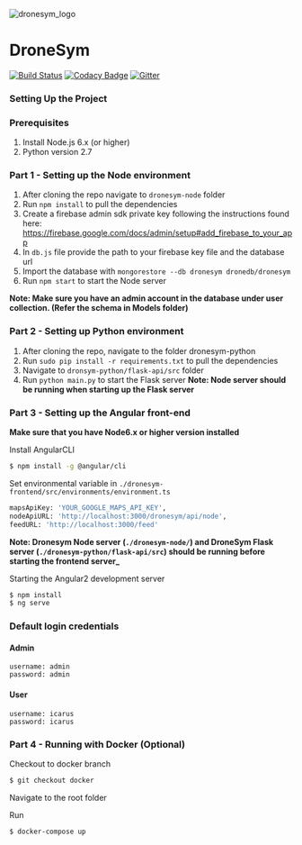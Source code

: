 ![dronesym_logo](https://user-images.githubusercontent.com/17242746/47440055-18d8e280-d7cb-11e8-984c-8a495e281275.png)
# DroneSym
[![Build Status](https://travis-ci.org/scorelab/DroneSym.svg?branch=develop)](https://travis-ci.org/scorelab/DroneSym)
[![Codacy Badge](https://api.codacy.com/project/badge/Grade/f21c3a60c4ec4c0caaf4ebdf60df0b26)](https://www.codacy.com/app/hcktheheaven/DroneSym?utm_source=github.com&amp;utm_medium=referral&amp;utm_content=scorelab/DroneSym&amp;utm_campaign=Badge_Grade)
[![Gitter](https://img.shields.io/gitter/room/nwjs/nw.js.svg)](https://gitter.im/scorelab/DroneSym)

### Setting Up the Project

### Prerequisites

1. Install Node.js 6.x (or higher)
2. Python version 2.7

### Part 1 - Setting up the Node environment

1. After cloning the repo navigate to `dronesym-node` folder
2. Run `npm install` to pull the dependencies
3. Create a firebase admin sdk private key following the instructions found here: https://firebase.google.com/docs/admin/setup#add_firebase_to_your_app
4. In `db.js` file provide the path to your firebase key file and the database url
5. Import the database with `mongorestore --db dronesym dronedb/dronesym`
6. Run `npm start` to start the Node server

**Note: Make sure you have an admin account in the database under user collection. (Refer the schema in Models folder)**


### Part 2 - Setting up Python environment

1. After cloning the repo, navigate to the folder dronesym-python
2. Run `sudo pip install -r requirements.txt` to pull the dependencies
3. Navigate to `dronsym-python/flask-api/src` folder
4. Run `python main.py` to start the Flask server
**Note: Node server should be running when starting up the Flask server**

### Part 3 - Setting up the Angular front-end

**Make sure that you have Node6.x or higher version installed**

Install AngularCLI

```sh
$ npm install -g @angular/cli
```
Set environmental variable in `./dronesym-frontend/src/environments/environment.ts`

```sh
mapsApiKey: 'YOUR_GOOGLE_MAPS_API_KEY',
nodeApiURL: 'http://localhost:3000/dronesym/api/node',
feedURL: 'http://localhost:3000/feed'
```
**Note: Dronesym Node server (`./dronesym-node/`) and DroneSym Flask server (`./dronesym-python/flask-api/src`) should be running before starting the frontend server_**

Starting the Angular2 development server

```sh
$ npm install
$ ng serve
```

### Default login credentials

#### Admin
```
username: admin
password: admin
```

#### User
```
username: icarus
password: icarus
```

### Part 4 - Running with Docker (Optional)

Checkout to docker branch

```sh
$ git checkout docker
```

Navigate to the root folder

Run

```sh
$ docker-compose up
```
